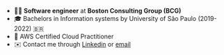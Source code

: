 - 👨‍💻 **Software engineer** at **Boston Consulting Group (BCG)**
- 🎓 Bachelors in Information systems by University of São Paulo (2019-2022) 🇧🇷
- 🏅 AWS Certified Cloud Practitioner
- ✉️ Contact me through [Linkedin](https://www.linkedin.com/in/bruno-pagno) or [email](brunodesousapagno@gmail.com)
